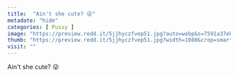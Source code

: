```yaml
---
title:  "Ain't she cute? 😜"
metadate: "hide"
categories: [ Pussy ]
image: "https://preview.redd.it/5jjhyczfvep51.jpg?auto=webp&s=7591a37ebed5a9946124d1c91c18b5ca9fdca8e9"
thumb: "https://preview.redd.it/5jjhyczfvep51.jpg?width=1080&crop=smart&auto=webp&s=546b2f86c7b4e2d5bc9ff6ad3dc2ba30dd6a216d"
visit: ""
---
```

Ain't she cute? 😜
